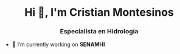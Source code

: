 <h1 align="center">Hi 👋, I'm Cristian Montesinos</h1>
<h3 align="center">Especialista en Hidrología</h3>

- 🔭 I’m currently working on **SENAMHI**



